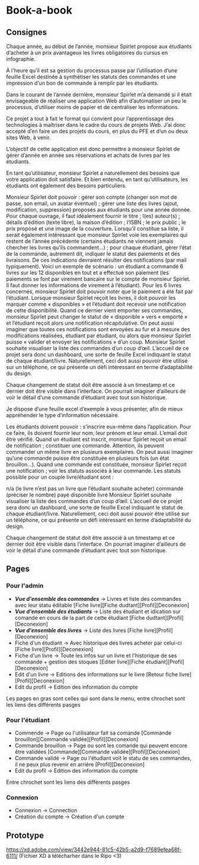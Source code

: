 # Book-a-book

## Consignes 

Chaque année, au début de l’année, monsieur Spirlet propose aux étudiants d’acheter à un prix avantageux les livres obligatoires du cursus en infographie.

À l’heure qu’il est sa gestion du processus passe par l’utilisation d’une feuille Excel destinée à synthétiser les statuts des commandes et une impression d’un bon de commande à remplir par les étudiants.

Dans le courant de l’année dernière, monsieur Spirlet m’a demandé si il était envisageable de réaliser une application Web afin d’automatiser un peu le processus, d’utiliser moins de papier et de centraliser les informations.

Ce projet a tout à fait le format qui convient pour l’apprentissage des technologies à maîtriser dans le cadre du cours de projets Web. J’ai donc accepté d’en faire un des projets du cours, en plus du PFE et d’un ou deux sites Web, à venir.

L’objectif de cette application est donc permettre à monsieur Spirlet de gérer d’année en année ses réservations et achats de livres par les étudiants.

En tant qu’utilisateur, monsieur Spirlet a naturellement des besoins que votre application doit satisfaire. Et bien entendu, en tant qu’utilisateurs, les étudiants ont également des besoins particuliers.

Monsieur Spirlet doit pouvoir :
gérer son compte (changer son mot de passe, son email, un avatar éventuel) ;
gérer une liste des livres (ajout, modification, suppression) proposés aux étudiants pour une année donnée. Pour chaque ouvrage, il faut idéalement fournir le titre ; l(es) auteur(s) ; détails d’édition (texte libre), la maison d’édition ; l’ISBN ; le prix public ; le prix proposé et une image de la couverture. Lorsqu’il constitue sa liste, il serait également intéressant que monsieur Spirlet voie les exemplaires qui restent de l’année précédente (certains étudiants ne viennent jamais chercher les livres qu’ils commandent…) ;
pour chaque étudiant, gérer l’état de la commande, autrement dit, indiquer le statut des paiements et des livraisons. De ces indications devraient résulter des notifications (par mail typiquement). Voici un exemple de scénario : un étudiant a commandé 6 livres sur les 12 disponibles en tout et a effectué son paiement (les paiements se font par virement bancaire sur le compte de monsieur Spirlet. Il faut donner les informations de virement à l’étudiant). Pour les 6 livres concernés, monsieur Spirlet doit pouvoir noter que le paiement a été fait par l’étudiant. Lorsque monsieur Spirlet reçoit les livres, il doit pouvoir les marquer comme « disponibles » et l’étudiant doit recevoir une notification de cette disponibilité. Quand ce dernier vient emporter ses commandes, monsieur Spirlet peut changer le statut de « disponible » vers « emporté » et l’étudiant reçoit alors une notification récapitulative. On peut aussi imaginer que toutes ces notifications sont envoyées au fur et à mesure des modifications réalisées, étudiant par étudiant, ou alors que monsieur Spirlet puisse « valider et envoyer les notifications » d’un coup.
Monsieur Spirlet souhaite visualiser la liste des commandes d’un coup d’œil. L’accueil de ce projet sera donc un dashboard, une sorte de feuille Excel indiquant le statut de chaque étudiant/livre. Naturellement, ceci doit aussi pouvoir être utilisé sur un téléphone, ce qui présente un défi intéressant en terme d’adaptabilité du design.

Chaque changement de statut doit être associé à un timestamp et ce dernier doit être visible dans l’interface. On pourrait imaginer d’ailleurs de voir le détail d’une commande d’étudiant avec tout son historique.

Je dispose d’une feuille excel d’exemple à vous présenter, afin de mieux appréhender le type d’information nécessaire.

Les étudiants doivent pouvoir :
s’inscrire eux-même dans l’application. Pour ce faire, ils doivent fournir leur nom, leur prénom et leur email. L’email doit être vérifié. Quand un étudiant est inscrit, monsieur Spirlet reçoit un email de notification ;
constituer une commande. Attention, ils peuvent commander un même livre en plusieurs exemplaires. On peut aussi imaginer qu’une commande puisse être constituée en plusieurs fois (un état brouillon…). Quand une commande est constituée, monsieur Spirlet reçoit une notification ;
voir les statuts associés à leur commande.
Les statuts possible pour un couple livre/étudiant sont :

n/a (le livre n’est pas un livre que l’étudiant souhaite acheter)
commandé (préciser le nombre)
payé
disponible
livré
Monsieur Spirlet souhaite visualiser la liste des commandes d’un coup d’œil. L’accueil de ce projet sera donc un dashboard, une sorte de feuille Excel indiquant le statut de chaque étudiant/livre. Naturellement, ceci doit aussi pouvoir être utilisé sur un téléphone, ce qui présente un défi intéressant en terme d’adaptabilité du design.

Chaque changement de statut doit être associé à un timestamp et ce dernier doit être visible dans l’interface. On pourrait imaginer d’ailleurs de voir le détail d’une commande d’étudiant avec tout son historique.


## Pages 
### Pour l'admin 
- *__Vue d'ensemble des commandes__* -> Livres et liste des commandes avec leur statu éditable [Fiche livre][Fiche dudtant][Profil][Deconexion]
- *__Vue d'ensemble des étudiants__* -> Liste des étudiant et idication sur comande en cours de la part de cette étudiant [Fiche dudtant][Profil][Deconexion]
- *__Vue d'ensemble des livres__*  -> Liste des livres [Fiche livre][Profil][Deconexion]
- Fiche d'un étudiant -> Avec historique des livres acheter par celui-ci [Fiche livre][Profil][Deconexion]
- Fiche d'un livre -> Toute les infos sur un livre et l'historique de ses commande + gestion des stoques [Editer livre][Fiche étudiant][Profil][Deconexion]
- Edit d'un livre -> Editions des informations sur le livre [Retour fiche livre][Profil][Deconexion]
- Edit du profil -> Edition des information du compte 

Les pages en gras sont celles qui sont dans le menu, entre chrochet sont les liens des différents pasges

### Pour l'étudiant 
- Commende -> Page ou l'utilisateur fait sa comande [Commande brouillon][Commande validée][Profil][Deconexion]
- Commande brouillon -> Page ou sont les comande qui peuvent encore être validées [Commande][Commande validée][Profil][Deconexion]
- Commande validé -> Page ou l'étudiant voit le statu de ses commandes, il ne peux plus revenir en arriére [Profil][Deconexion]
- Edit du profil -> Edition des information du compte 

Entre chrochet sont les liens des différents pasges

### Connexion 
- Connexion -> Connection 
- Création du compte -> Création d'un compte 


## Prototype 
https://xd.adobe.com/view/3442e944-81c5-42b5-a2d9-f7689efea68f-6111/ (Fichier XD à télécharher dans le Ripo <3)
